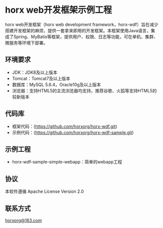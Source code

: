 # horx web开发框架示例工程
horx web开发框架（horx web development framework，horx-wdf）旨在减少搭建开发框架的麻烦，提供一套拿来即用的开发框架。本框架使用Java语言，集成了Spring、MyBatis等框架，提供用户、权限、日志等功能，可在单机、集群、微服务等环境下部署。

## 环境要求
- JDK：JDK8及以上版本
- Tomcat：Tomcat7及以上版本
- 数据库：MySQL 5.6.4，Oracle10g及以上版本
- 浏览器：支持HTML5的主流浏览器均支持，推荐谷歌、火狐等支持HTML5的较新版本

## 代码库
- 框架代码：(https://github.com/horxorg/horx-wdf.git)
- 示例代码：(https://github.com/horxorg/horx-wdf-sample.git)

## 示例工程
- horx-wdf-sample-simple-webapp：简单的webapp工程

## 协议
本软件遵循 Apache License Version 2.0

## 联系方式
horxorg@163.com
